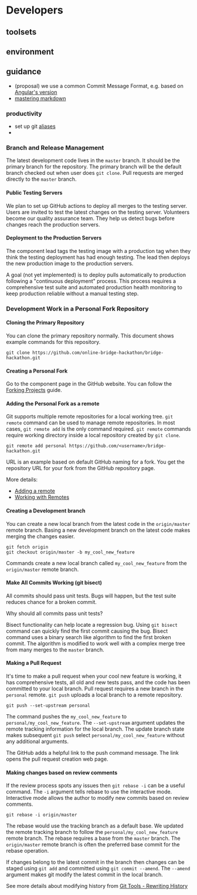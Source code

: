 # Developers

## toolsets

## environment

## guidance
- (proposal) we use a common Commit Message Format, e.g. based on [Angular's version](https://github.com/angular/angular/blob/master/CONTRIBUTING.md#commit-message-format)
- [mastering markdown](https://guides.github.com/features/mastering-markdown)

### productivity
- set up git [aliases](http://githowto.com/aliases)
-
### Branch and Release Management

The latest development code lives in the `master` branch. It should be the
primary branch for the repository. The primary branch will be the default branch
checked out when user does `git clone`. Pull requests are merged directly to the
`master` branch.

#### Public Testing Servers

We plan to set up GitHub actions to deploy all merges to the testing server.
Users are invited to test the latest changes on the testing server.  Volunteers
become our quality assurance team. They help us detect bugs before changes reach
the production servers.

#### Deployment to the Production Servers

The component lead tags the testing image with a production tag when they think
the testing deployment has had enough testing. The lead then deploys the new
production image to the production servers.

A goal (not yet implemented) is to deploy pulls automatically to production
following a "continuous deployment" process. This process requires a
comprehensive test suite and automated production health monitoring to keep
production reliable without a manual testing step.

### Development Work in a Personal Fork Repository

#### Cloning the Primary Repository

You can clone the primary repository normally. This document shows example
commands for this repository.

`git clone https://github.com/online-bridge-hackathon/bridge-hackathon.git`

#### Creating a Personal Fork

Go to the component page in the GitHub website. You can follow the
[Forking Projects](https://guides.github.com/activities/forking/) guide.

#### Adding the Personal Fork as a remote

Git supports multiple remote repositories for a local working tree. `git remote`
command can be used to manage remote repositories. In most cases,
`git remote add` is the only command required. `git remote` commands require
working directory inside a local repository created by `git clone`.

`git remote add personal https://github.com/<username>/bridge-hackathon.git`

URL is an example based on default GitHub naming for a fork. You get the
repository URL for your fork from the GitHub repository page.

More details:
* [Adding a remote](https://docs.github.com/en/github/using-git/adding-a-remote)
* [Working with Remotes](https://git-scm.com/book/en/Git-Basics-Working-with-Remotes)

#### Creating a Development branch

You can create a new local branch from the latest code in the `origin/master`
remote branch. Basing a new development branch on the latest code makes merging
the changes easier.

```
git fetch origin
git checkout origin/master -b my_cool_new_feature
```

Commands create a new local branch called `my_cool_new_feature` from the
`origin/master` remote branch.

#### Make All Commits Working (git bisect)

All commits should pass unit tests. Bugs will happen, but the test suite reduces
chance for a broken commit.

Why should all commits pass unit tests?

Bisect functionality can help locate a regression bug. Using `git bisect`
command can quickly find the first commit causing the bug. Bisect command uses a
binary search like algorithm to find the first broken commit. The algorithm is
modified to work well with a complex merge tree from many merges to the `master`
branch.

#### Making a Pull Request

It's time to make a pull request when your cool new feature is working, it has
comprehensive tests, all old and new tests pass, and the code has been committed
to your local branch. Pull request requires a new branch in the `personal`
remote. `git push` uploads a local branch to a remote repository.

`git push --set-upstream personal`

The command pushes the `my_cool_new_feature` to `personal/my_cool_new_feature`.
The `--set-upstream` argument updates the remote tracking information for the
local branch. The update branch state makes subsequent `git push` select
`personal/my_cool_new_feature` without any additional arguments.

The GitHub adds a helpful link to the push command message. The link opens the
pull request creation web page.

#### Making changes based on review comments

If the review process spots any issues then `git rebase -i` can be a useful
command. The `-i` argument tells rebase to use the interactive mode.
Interactive mode allows the author to modify new commits based on review
comments.

`git rebase -i origin/master`

The rebase would use the tracking branch as a default base. We updated the
remote tracking branch to follow the `personal/my_cool_new_feature` remote
branch. The rebase requires a base from the `master` branch. The `origin/master`
remote branch is often the preferred base commit for the rebase operation.

If changes belong to the latest commit in the branch then changes can be
staged using `git add` and committed using  `git commit --amend`. The `--amend`
argument makes git modify the latest commit in the local branch.

See more details about modifying history from
[Git Tools - Rewriting History](https://git-scm.com/book/en/v2/Git-Tools-Rewriting-History)
